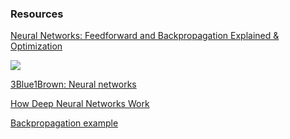 ### Resources

[Neural Networks: Feedforward and Backpropagation Explained & Optimization](https://mlfromscratch.com/neural-networks-explained/)

![](https://mlfromscratch.com/content/images/2019/12/activationfunctions.2019-08-01-16_58_53.gif)

[3Blue1Brown: Neural networks](https://www.youtube.com/watch?v=aircAruvnKk&list=PLZHQObOWTQDNU6R1_67000Dx_ZCJB-3pi)

[How Deep Neural Networks Work](https://www.youtube.com/watch?v=ILsA4nyG7I0)

[Backpropagation example](https://mattmazur.com/2015/03/17/a-step-by-step-backpropagation-example/)

